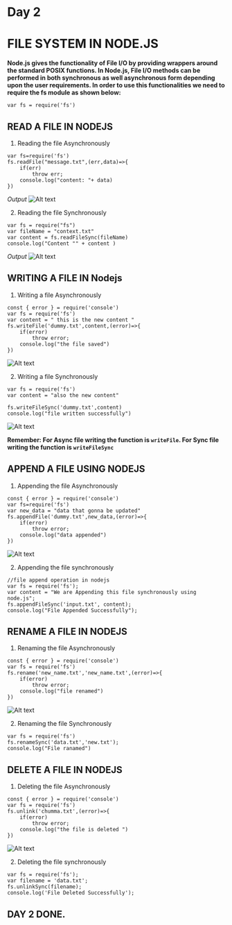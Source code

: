 # Day 2
# FILE SYSTEM IN NODE.JS

**Node.js gives the functionality of File I/O by providing wrappers around the standard POSIX functions. In Node.js, File I/O methods can be performed in both synchronous as well asynchronous form depending upon the user requirements. In order to use this functionalities we need to require the fs module as shown below:**

`var fs = require('fs')`

## READ A FILE IN NODEJS
1. Reading  the file Asynchronously

```
var fs=require('fs')
fs.readFile("message.txt",(err,data)=>{
    if(err)
        throw err;
    console.log("content: "+ data)
})
```
*Output*
![Alt text](image.png)

2. Reading the file Synchronously
```
var fs = require("fs")
var fileName = "context.txt"
var content = fs.readFileSync(fileName)
console.log("Content "" + content )
``` 
*Output*
![Alt text](image-1.png)

## WRITING  A FILE IN Nodejs
1. Writing a file Asynchronously 
```
const { error } = require('console')
var fs = require('fs')
var content = " this is the new content "
fs.writeFile('dummy.txt',content,(error)=>{
    if(error)
        throw error;
    console.log("the file saved")
})
```
![Alt text](image-2.png)

2. Writing a file Synchronously 
```
var fs = require('fs')
var content = "also the new content"

fs.writeFileSync('dummy.txt',content)
console.log("file written successfully")
```
![Alt text](image-3.png)

**Remember: For Async file writing the function is `writeFile`. For Sync file writing the function is `writeFileSync`**

## APPEND A FILE USING NODEJS
1. Appending the file Asynchronously
```
const { error } = require('console')
var fs=require('fs')
var new_data = "data that gonna be updated"
fs.appendFile('dummy.txt',new_data,(error)=>{
    if(error)
        throw error;
    console.log("data appended")
})
```
![Alt text](image-4.png)

2. Appending the file synchronously
```
//file append operation in nodejs
var fs = require('fs');
var content = "We are Appending this file synchronously using node.js";
fs.appendFileSync('input.txt', content);
console.log("File Appended Successfully");
```

## RENAME A FILE IN NODEJS
1. Renaming the file Asynchronously 
```
const { error } = require('console')
var fs = require('fs')
fs.rename('new_name.txt','new_name.txt',(error)=>{
    if(error)
        throw error;
    console.log("file renamed")
})
```
![Alt text](image-5.png)

2. Renaming the file Synchronously 
```
var fs = require('fs')
fs.renameSync('data.txt','new.txt');
console.log("File ranamed")
```

## DELETE A FILE IN NODEJS
1. Deleting the file Asynchronously
```
const { error } = require('console')
var fs = require('fs')
fs.unlink('chumma.txt',(error)=>{
    if(error)
        throw error;
    console.log("the file is deleted ")
})
```
![Alt text](image-6.png)

2. Deleting the file synchronously
```
var fs = require('fs');
var filename = 'data.txt';
fs.unlinkSync(filename);
console.log('File Deleted Successfully');
```
## DAY 2 DONE. 
